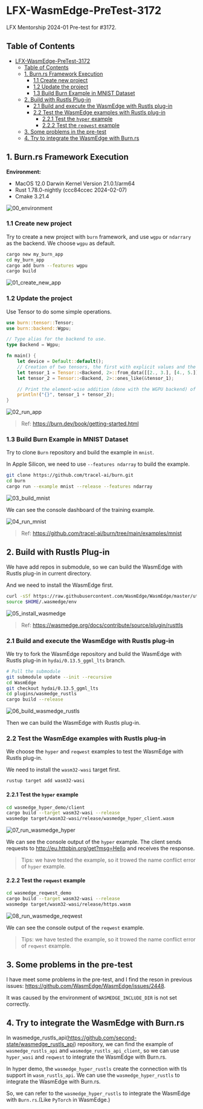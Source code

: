 # LFX-WasmEdge-PreTest-3172

LFX Mentorship 2024-01 Pre-test for #3172.

## Table of Contents
- [LFX-WasmEdge-PreTest-3172](#lfx-wasmedge-pretest-3172)
  - [Table of Contents](#table-of-contents)
  - [1. Burn.rs Framework Execution](#1-burnrs-framework-execution)
    - [1.1 Create new project](#11-create-new-project)
    - [1.2 Update the project](#12-update-the-project)
    - [1.3 Build Burn Example in MNIST Dataset](#13-build-burn-example-in-mnist-dataset)
  - [2. Build with Rustls Plug-in](#2-build-with-rustls-plug-in)
    - [2.1 Build and execute the WasmEdge with Rustls plug-in](#21-build-and-execute-the-wasmedge-with-rustls-plug-in)
    - [2.2 Test the WasmEdge examples with Rustls plug-in](#22-test-the-wasmedge-examples-with-rustls-plug-in)
      - [2.2.1 Test the `hyper` example](#221-test-the-hyper-example)
      - [2.2.2 Test the `reqwest` example](#222-test-the-reqwest-example)
  - [3. Some problems in the pre-test](#3-some-problems-in-the-pre-test)
  - [4. Try to integrate the WasmEdge with Burn.rs](#4-try-to-integrate-the-wasmedge-with-burnrs)


## 1. Burn.rs Framework Execution

**Environment:**
- MacOS 12.0 Darwin Kernel Version 21.0.1/arm64 
- Rust 1.78.0-nightly (ccc84ccec 2024-02-07)
- Cmake 3.21.4

![00_environment](./images/00_environment.png)

### 1.1 Create new project

Try to create a new project with `burn` framework, and use `wgpu` or `ndarrary` as the backend. We choose `wgpu` as default.

```bash
cargo new my_burn_app
cd my_burn_app
cargo add burn --features wgpu
cargo build
```

![01_create_new_app](./images/01_create_new_app.png)

### 1.2 Update the project

Use Tensor to do some simple operations.

```rs
use burn::tensor::Tensor;
use burn::backend::Wgpu;

// Type alias for the backend to use.
type Backend = Wgpu;

fn main() {
    let device = Default::default();
    // Creation of two tensors, the first with explicit values and the second one with ones, with the same shape as the first
    let tensor_1 = Tensor::<Backend, 2>::from_data([[2., 3.], [4., 5.]], &device);
    let tensor_2 = Tensor::<Backend, 2>::ones_like(&tensor_1);

    // Print the element-wise addition (done with the WGPU backend) of the two tensors.
    println!("{}", tensor_1 + tensor_2);
}
```

![02_run_app](./images/02_run_app.png)

> Ref: https://burn.dev/book/getting-started.html

### 1.3 Build Burn Example in MNIST Dataset

Try to clone `Burn` repository and build the example in `mnist`.

In Apple Silicon, we need to use `--features ndarray` to build the example.

```bash
git clone https://github.com/tracel-ai/burn.git
cd burn
cargo run --example mnist --release --features ndarray
```

![03_build_mnist](./images/03_build_mnist_example.png)

We can see the console dashboard of the training example.

![04_run_mnist](./images/04_run_mnist_example.png)

> Ref: https://github.com/tracel-ai/burn/tree/main/examples/mnist

## 2. Build with Rustls Plug-in

We have add repos in submodule, so we can build the WasmEdge with Rustls plug-in in current directory.

And we need to install the WasmEdge first.

```bash
curl -sSf https://raw.githubusercontent.com/WasmEdge/WasmEdge/master/utils/install.sh | bash
source $HOME/.wasmedge/env
```

![05_install_wasmedge](./images/05_install_wasmedge.png)

> Ref: https://wasmedge.org/docs/contribute/source/plugin/rusttls

### 2.1 Build and execute the WasmEdge with Rustls plug-in

We try to fork the WasmEdge repository and build the WasmEdge with Rustls plug-in in `hydai/0.13.5_ggml_lts` branch.

```bash
# Pull the submodule
git submodule update --init --recursive
cd WasmEdge
git checkout hydai/0.13.5_ggml_lts
cd plugins/wasmedge_rustls
cargo build --release
```

![06_build_wasmedge_rustls](./images/06_build_wasmedge_plugin.png)

Then we can build the WasmEdge with Rustls plug-in.

### 2.2 Test the WasmEdge examples with Rustls plug-in   

We choose the `hyper` and `reqwest` examples to test the WasmEdge with Rustls plug-in.

We need to install the `wasm32-wasi` target first.
```bash
rustup target add wasm32-wasi
```

#### 2.2.1 Test the `hyper` example

```bash
cd wasmedge_hyper_demo/client
cargo build --target wasm32-wasi --release
wasmedge target/wasm32-wasi/release/wasmedge_hyper_client.wasm
```

![07_run_wasmedge_hyper](./images/07_example_with_hyper_client.png)

We can see the console output of the `hyper` example. The client sends requests to http://eu.httpbin.org/get?msg=Hello and receives the response.

> Tips: we have tested the example, so it trowed the name conflict  error of `hyper` example.

#### 2.2.2 Test the `reqwest` example

```bash
cd wasmedge_reqwest_demo
cargo build --target wasm32-wasi --release
wasmedge target/wasm32-wasi/release/https.wasm
```

![08_run_wasmedge_reqwest](./images/08_example_with_reqwest.png)

We can see the console output of the `reqwest` example.

> Tips: we have tested the example, so it trowed the name conflict  error of `reqwest` example.

## 3. Some problems in the pre-test

I have meet some problems in the pre-test, and I find the reson in previous issues: https://github.com/WasmEdge/WasmEdge/issues/2448.

It was caused by the environment of `WASMEDGE_INCLUDE_DIR` is not set correctly.

## 4. Try to integrate the WasmEdge with Burn.rs

In wasmedge_rustls_api(https://github.com/second-state/wasmedge_rustls_api) repository, we can find the example of `wasmedge_rustls_api` and `wasmedge_rustls_api_client`, so we can use `hyper_wasi` and `reqwest` to integrate the WasmEdge with Burn.rs.

In hyper demo, the `wasmedge_hyper_rustls` create the connection with tls support in `wasm_rustls_api`. We can use the `wasmedge_hyper_rustls` to integrate the WasmEdge with Burn.rs.

So, we can refer to the `wasmedge_hyper_rustls` to integrate the WasmEdge with `Burn.rs`.(Like `PyTorch` in WasmEdge.)